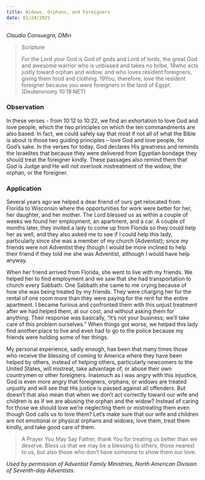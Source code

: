 ```yaml
---
title: Widows, Orphans, and Foreigners
date: 01/24/2025
---
```


_Claudio Consuegra, DMin_

> <p>Scripture</p>
> For the Lord your God is God of gods and Lord of lords, the great God and awesome warrior who is unbiased and takes no bribe, 18who acts justly toward orphan and widow, and who loves resident foreigners, giving them food and clothing. 19You, therefore, love the resident foreigner because you were foreigners in the land of Egypt. (Deuteronomy 10:18 NET)

### Observation

In these verses - from 10:12 to 10:22, we find an exhortation to love God and love people, which the two principles on which the ten commandments are also based. In fact, we could safely say that most if not all of what the Bible is about is those two guiding principles – love God and love people, for God’s sake. In the verses for today, God declares His greatness and reminds the Israelites that because they were delivered from Egyptian bondage they should treat the foreigner kindly. These passages also remind them that God is Judge and He will not overlook mistreatment of the widow, the orphan, or the foreigner.

### Application

Several years ago we helped a dear friend of ours get relocated from Florida to Wisconsin where the opportunities for work were better for her, her daughter, and her mother. The Lord blessed us as within a couple of weeks we found her employment, an apartment, and a car. A couple of months later, they invited a lady to come up from Florida so they could help her as well, and they also asked me to see if I could help this lady, particularly since she was a member of my church (Adventist); since my friends were not Adventist they though I would be more inclined to help their friend if they told me she was Adventist, although I would have help anyway.

When her friend arrived from Florida, she went to live with my friends. We helped her to find employment and we saw that she had transportation to church every Sabbath. One Sabbath she came to me crying because of how she was being treated by my friends. They were charging her for the rental of one room more than they were paying for the rent for the entire apartment. I became furious and confronted them with this unjust treatment after we had helped them, at our cost, and without asking them for anything. Their response was basically, “it’s not your business; we’ll take care of this problem ourselves.” When things got worse, we helped this lady find another place to live and even had to go to the police because my friends were holding some of her things.

My personal experience, sadly enough, has been that many times those who receive the blessing of coming to America where they have been helped by others, instead of helping others, particularly newcomers to the United States, will mistreat, take advantage of, or abuse their own countrymen or other foreigners. Inasmuch as I was angry with this injustice, God is even more angry that foreigners, orphans, or widows are treated unjustly and will see that His justice is passed against all offenders. But doesn’t that also mean that when we don’t act correctly toward our wife and children is as if we are abusing the orphan and the widow? Instead of caring for those we should love we’re neglecting them or mistreating them even though God calls us to love them? Let’s make sure that our wife and children are not emotional or physical orphans and widows; love them, treat them kindly, and take good care of them.

> <callout>A Prayer You May Say</callout>
> Father, thank You for treating us better than we deserve. Bless us that we may be a blessing to others, those nearest to us, but also those who don’t have someone to show them our love.

_Used by permission of Adventist Family Ministries, North American Division of Seventh-day Adventists._